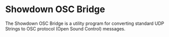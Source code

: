 # Showdown OSC Bridge
The Showdown OSC Bridge is a utility program for converting standard UDP Strings to OSC protocol (Open Sound Control) messages.
